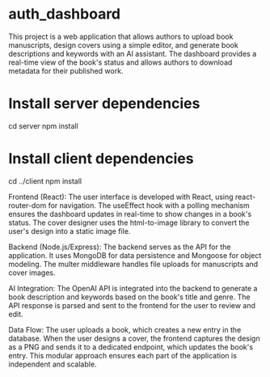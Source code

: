 # auth_dashboard

This project is a web application that allows authors to upload book manuscripts, design covers using a simple editor, and generate book descriptions and keywords with an AI assistant. The dashboard provides a real-time view of the book's status and allows authors to download metadata for their published work.

# Install server dependencies
cd server
npm install

# Install client dependencies
cd ../client
npm install

Frontend (React): The user interface is developed with React, using react-router-dom for navigation. The useEffect hook with a polling mechanism ensures the dashboard updates in real-time to show changes in a book's status. The cover designer uses the html-to-image library to convert the user's design into a static image file.

Backend (Node.js/Express): The backend serves as the API for the application. It uses MongoDB for data persistence and Mongoose for object modeling. The multer middleware handles file uploads for manuscripts and cover images.

AI Integration: The OpenAI API is integrated into the backend to generate a book description and keywords based on the book's title and genre. The API response is parsed and sent to the frontend for the user to review and edit.

Data Flow: The user uploads a book, which creates a new entry in the database. When the user designs a cover, the frontend captures the design as a PNG and sends it to a dedicated endpoint, which updates the book's entry. This modular approach ensures each part of the application is independent and scalable.

